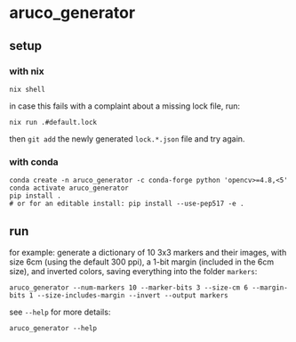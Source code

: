 # aruco_generator

## setup

### with nix

```shell
nix shell
```

in case this fails with a complaint about a missing lock file, run:

```shell
nix run .#default.lock
```

then `git add` the newly generated `lock.*.json` file and try again.

### with conda

```shell
conda create -n aruco_generator -c conda-forge python 'opencv>=4.8,<5'
conda activate aruco_generator
pip install .
# or for an editable install: pip install --use-pep517 -e .
```

## run

for example: generate a dictionary of 10 3x3 markers and their images, with size 6cm (using the default 300 ppi), a 1-bit margin (included in the 6cm size), and inverted colors, saving everything into the folder `markers`:

```shell
aruco_generator --num-markers 10 --marker-bits 3 --size-cm 6 --margin-bits 1 --size-includes-margin --invert --output markers
```

see `--help` for more details:

```shell
aruco_generator --help
```
